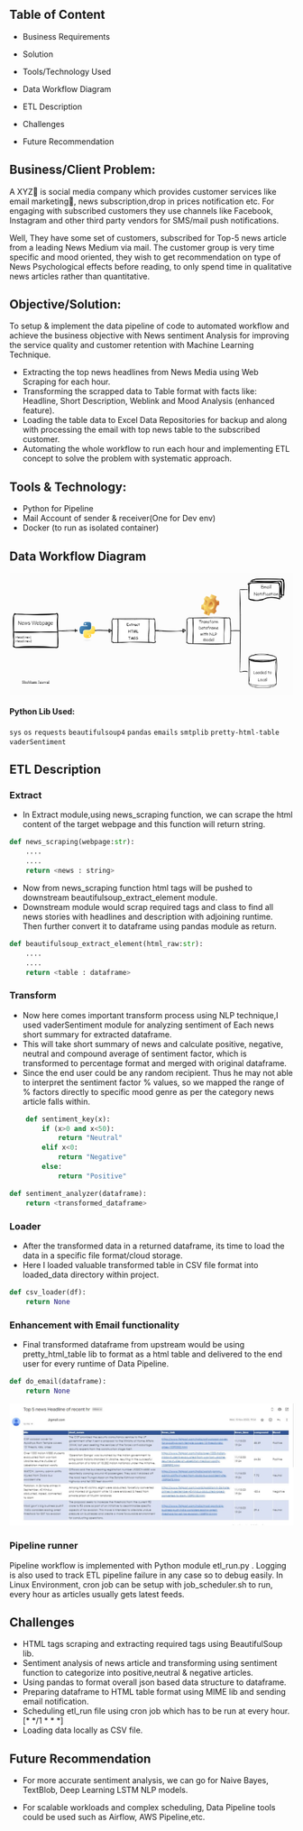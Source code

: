 ## Table of Content

- Business Requirements

- Solution

- Tools/Technology Used

- Data Workflow Diagram

- ETL Description

- Challenges

- Future Recommendation

## Business/Client Problem:

A XYZ📲 is social media company which provides customer services like email marketing📧, news subscription,drop in prices notification etc. For engaging with subscribed customers they use channels like Facebook, Instagram and other third party vendors for SMS/mail push notifications. 


Well, They have some set of customers, subscribed for Top-5 news article from a leading News Medium via mail. The customer group is very time specific and mood oriented, they wish to get recommendation on type of News Psychological effects before reading, to only spend time in qualitative news articles rather than quantitative.

## Objective/Solution:

To setup & implement the data pipeline of code to automated workflow and achieve the business objective with News sentiment Analysis for improving the service quality and customer retention with Machine Learning Technique.

- Extracting the top news headlines from News Media using Web Scraping for each hour.
- Transforming the scrapped data to Table format with facts like: Headline, Short Description, Weblink and Mood Analysis (enhanced feature).
- Loading the table data to Excel Data Repositories for backup and along with processing the email with top news table to the subscribed customer.
- Automating the whole workflow to run each hour and implementing ETL concept to solve the problem with systematic approach.


## Tools & Technology:

- Python for Pipeline
- Mail Account of sender & receiver(One for Dev env)
- Docker (to run as isolated container)

## Data Workflow Diagram
![ETL_workflow](https://github.com/shubhamjais40/Implementing_Python_based_ETL_Pipeline_for_Top-n_News_Sentiment_Analysis_with_Email_Notifier_v1.0/blob/2f80cd4fb8bca2513ed2dc025559c1236feca09b/loaded_data/etl_diagram.png)

#### Python Lib Used:
`sys`
`os`
`requests`
`﻿beautifulsoup4`
`pandas`
`emails`
`smtplib`
`pretty-html-table`
`vaderSentiment`


## ETL Description

### Extract

- In Extract module,using news_scraping function, we can scrape the html content of the target webpage and this function will return string.

```python
def news_scraping(webpage:str):
    ....
    ....
    return <news : string>
```


- Now from news_scraping function html tags will be pushed to downstream beautifulsoup_extract_element module.
- Downstream module  would scrap required tags and class to find all news stories with headlines and description with adjoining runtime. Then further convert it to dataframe using pandas module as return.

```python
def beautifulsoup_extract_element(html_raw:str):
    ....
    ....
    return <table : dataframe> 
```
### Transform

- Now here comes important transform process using NLP technique,I used vaderSentiment module for analyzing sentiment of Each news short summary for extracted dataframe.
- This will take short summary of news and calculate positive, negative, neutral and compound average of sentiment factor, which is transformed to percentage format and merged with original dataframe.
- Since the end user could be any random recipient. Thus he may not able to interpret the sentiment factor % values, so we mapped the range of % factors directly to specific mood genre as per the category news article falls within.

```python
    def sentiment_key(x):
        if (x>0 and x<50):
            return "Neutral"
        elif x<0:
            return "Negative"
        else:
            return "Positive"
```


```python
def sentiment_analyzer(dataframe):
    return <transformed_dataframe> 
```


### Loader

- After the transformed data in a returned dataframe, its time to load the data in a specific file format/cloud storage.
- Here I loaded valuable transformed table in CSV file format into loaded_data directory within project.


```python
def csv_loader(df):
    return None

```

### Enhancement with Email functionality

- Final transformed dataframe from upstream would be using pretty_html_table lib to format as a html table and delivered to the end user for every runtime of Data Pipeline.

```python
def do_email(dataframe):
    return None
```
![Email_workflow](https://github.com/shubhamjais40/Implementing_Python_based_ETL_Pipeline_for_Top-n_News_Sentiment_Analysis_with_Email_Notifier_v1.0/blob/2f80cd4fb8bca2513ed2dc025559c1236feca09b/loaded_data/output.JPG)
### Pipeline runner

Pipeline workflow is implemented with Python module etl_run.py . Logging is also used to track ETL pipeline failure in any case so to debug easily.
In Linux Environment, cron job can be setup with job_scheduler.sh to run, every hour as articles usually gets latest feeds.

## Challenges
- HTML tags scraping and extracting required tags using BeautifulSoup lib.
- Sentiment analysis of news article and transforming using sentiment function to categorize into positive,neutral & negative articles.
- Using pandas to format overall json based data structure to dataframe.
- Preparing dataframe to HTML table format using MIME lib and sending email notification.
- Scheduling etl_run file using cron job which has to be run at every hour. [* */1 * * *]
- Loading data locally as CSV file.

## Future Recommendation

- For more accurate sentiment analysis, we can go for Naive Bayes, TextBlob, Deep Learning LSTM NLP models. 

- For scalable workloads and complex scheduling, Data Pipeline tools could be used such as Airflow, AWS Pipeline,etc.

